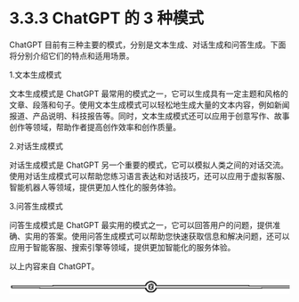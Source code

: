 # 3.3.3 ChatGPT 的 3 种模式

ChatGPT 目前有三种主要的模式，分别是文本生成、对话生成和问答生成。下面将分别介绍它们的特点和适用场景。

1.文本生成模式

文本生成模式是 ChatGPT 最常用的模式之一，它可以生成具有一定主题和风格的文章、段落和句子。使用文本生成模式可以轻松地生成大量的文本内容，例如新闻报道、产品说明、科技报告等。同时，文本生成模式还可以应用于创意写作、故事创作等领域，帮助作者提高创作效率和创作质量。

2.对话生成模式

对话生成模式是 ChatGPT 另一个重要的模式，它可以模拟人类之间的对话交流。使用对话生成模式可以帮助您练习语言表达和对话技巧，还可以应用于虚拟客服、智能机器人等领域，提供更加人性化的服务体验。

3.问答生成模式

问答生成模式是 ChatGPT 最实用的模式之一，它可以回答用户的问题，提供准确、实用的答案。使用问答生成模式可以帮助您快速获取信息和解决问题，还可以应用于智能客服、搜索引擎等领域，提供更加智能化的服务体验。

以上内容来自 ChatGPT。

![](img/6ee508850b27e2c7d179da2f3eea659e.png)